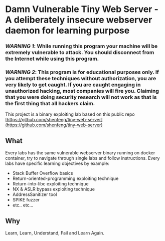 # Damn Vulnerable Tiny Web Server - A deliberately insecure webserver daemon for learning purpose


### *WARNING 1*: While running this program your machine will be extremely vulnerable to attack. You should disconnect from the Internet while using this program.

### *WARNING 2*: This program is for educational purposes only. If you attempt these techniques without authorization, you are very likely to get caught. If you are caught engaging in unauthorized hacking, most companies will fire you. Claiming that you were doing security research will not work as that is the first thing that all hackers claim.


This project is a binary exploiting lab based on this public repo [https://github.com/shenfeng/tiny-web-server](https://github.com/shenfeng/tiny-web-server)


## What

Every labs has the same vulnerable webserver binary running on docker container, try to navigate through single labs and follow instructions.
Every labs have specific learning objectives by example:
- Stack Buffer Overflow basics
- Return-oriented-programming exploiting technique
- Return-into-libc exploiting technique
- NX & ASLR bypass exploiting technique
- AddressSanitizer tool
- SPIKE fuzzer 
- etc.. etc...

## Why
Learn, Learn, Understand, Fail and Learn Again.


